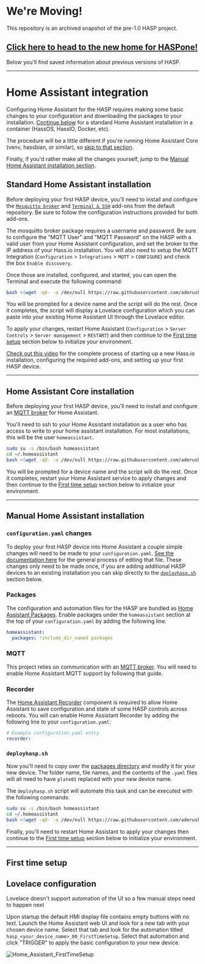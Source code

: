 # We're Moving!

This repository is an archived snapshot of the pre-1.0 HASP project.

## [Click here to head to the new home for HASPone!](https://github.com/HASwitchPlate/HASPone)

Below you'll find saved information about previous versions of HASP.

---

# Home Assistant integration

Configuring Home Assistant for the HASP requires making some basic changes to your configuration and downloading the packages to your installation.  [Continue below](#standard-home-assistant-installation) for a standard Home Assistant installation in a container (HassOS, HassIO, Docker, etc).

The procedure will be a little different if you're running Home Assistant Core (venv, hassbian, or similar), so [skip to that section](#home-assistant-core-installation).

Finally, if you'd rather make all the changes yourself, jump to the [Manual Home Assistant installation section](#manual-home-assistant-installation).

## Standard Home Assistant installation

Before deploying your first HASP device, you'll need to install and configure the [`Mosquitto broker`](https://www.home-assistant.io/addons/mosquitto/) and [`Terminal & SSH`](https://www.home-assistant.io/addons/ssh/) add-ons from the default repository.  Be sure to follow the configuration instructions provided for both add-ons.

The mosquitto broker package requires a username and password.  Be sure to configure the "MQTT User" and "MQTT Password" on the HASP with a valid user from your Home Assistant configuration, and set the broker to the IP address of your Hass.io installation.  You will also need to setup the MQTT Integration (`Configuration` > `Integrations` > `MQTT` > `CONFIGURE`) and check the box `Enable discovery`.

Once those are installed, configured, and started, you can open the Terminal and execute the following command:

```bash
bash <(wget -qO- -o /dev/null https://raw.githubusercontent.com/aderusha/HASwitchPlate/master/Home_Assistant/deployhasp.sh)
```

You will be prompted for a device name and the script will do the rest.  Once it completes, the script will display a Lovelace configuration which you can paste into your existing Home Assistant UI through the Lovelace editor.

To apply your changes, restart Home Assistant (`Configuration` > `Server Controls` > `Server management` > `RESTART`) and then continue to the [First time setup](#first-time-setup) section below to initialize your environment.

[Check out this video](https://youtu.be/wbtVfuDKaM4) for the complete process of starting up a new Hass.io installation, configuring the required add-ons, and setting up your first HASP device.

---

## Home Assistant Core installation

Before deploying your first HASP device, you'll need to install and configure an [MQTT broker](https://www.home-assistant.io/docs/mqtt/broker) for Home Assistant.

You'll need to ssh to your Home Assistant installation as a user who has access to write to your home assistant installation.  For most installations, this will be the user `homeassistant`.

```bash
sudo su -s /bin/bash homeassistant
cd ~/.homeassistant
bash <(wget -qO- -o /dev/null https://raw.githubusercontent.com/aderusha/HASwitchPlate/master/Home_Assistant/deployhasp.sh)
```

You will be prompted for a device name and the script will do the rest.  Once it completes, restart your Home Assistant service to apply changes and then continue to the [First time setup](#first-time-setup) section below to initialize your environment.

---

## Manual Home Assistant installation

### `configuration.yaml` changes

To deploy your first HASP device into Home Assistant a couple simple changes will need to be made to your `configuration.yaml`.  [See the documentation here](https://www.home-assistant.io/getting-started/configuration/) for the general process of editing that file.  These changes only need to be made once, if you are adding additional HASP devices to an existing installation you can skip directly to the [`deployhasp.sh`](#deployhaspsh) section below.

### Packages

The configuration and automation files for the HASP are bundled as [Home Assistant Packages](https://www.home-assistant.io/docs/configuration/packages/).  Enable packages under the `homeassistant` section at the top of your `configuration.yaml` by adding the following line:

```yaml
homeassistant:
  packages: !include_dir_named packages
```

### MQTT

This project relies on communication with an [MQTT broker](https://www.home-assistant.io/docs/mqtt/broker).  You will need to enable Home Assistant MQTT support by following that guide.

### Recorder

The [Home Assistant Recorder](https://www.home-assistant.io/components/recorder/) component is required to allow Home Assistant to save configuration and state of some HASP controls across reboots.  You will can enable Home Assistant Recorder by adding the following line to your `configuration.yaml`:

```yaml
# Example configuration.yaml entry
recorder:
```

### `deployhasp.sh`

Now you'll need to copy over the [packages directory](https://github.com/aderusha/HASwitchPlate/tree/master/Home_Assistant/packages) and modify it for your new device.  The folder name, file names, and the contents of the `.yaml` files will all need to have `plate01` replaced with your new device name.

The `deployhasp.sh` script will automate this task and can be executed with the following commands:

```bash
sudo su -s /bin/bash homeassistant
cd ~/.homeassistant
bash <(wget -qO- -o /dev/null https://raw.githubusercontent.com/aderusha/HASwitchPlate/master/Home_Assistant/deployhasp.sh)
```

Finally, you'll need to restart Home Assistant to apply your changes then continue to the [First time setup](#first-time-setup) section below to initialize your environment.

---

## First time setup

## Lovelace configuration

Lovelace doesn't support automation of the UI so a few manual steps need to happen next

Upon startup the default HMI display file contains empty buttons with no text.  Launch the Home Assistant web UI and look for a new tab with your chosen device name.  Select that tab and look for the automation titled `hasp_<your_device_name>_00_FirstTimeSetup`.  Select that automation and click "TRIGGER" to apply the basic configuration to your new device.

![Home_Assistant_FirstTimeSetup](https://github.com/aderusha/HASwitchPlate/blob/master/Documentation/Images/Home_Assistant_FirstTimeSetup.png?raw=true)
